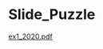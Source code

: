 # Slide_Puzzle

[ex1_2020.pdf](https://github.com/shiraZadok/Slide_Puzzle/files/6876619/ex1_2020.pdf)

